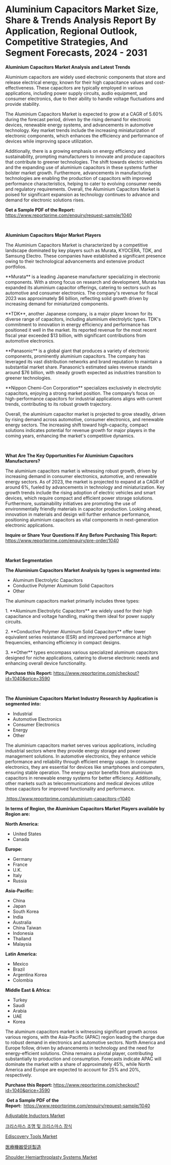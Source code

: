 <p><h1>Aluminium Capacitors Market Size, Share & Trends Analysis Report By Application, Regional Outlook, Competitive Strategies, And Segment Forecasts, 2024 - 2031</h1></p><p><strong>Aluminium Capacitors Market Analysis and Latest Trends</strong></p>
<p><p>Aluminium capacitors are widely used electronic components that store and release electrical energy, known for their high capacitance values and cost-effectiveness. These capacitors are typically employed in various applications, including power supply circuits, audio equipment, and consumer electronics, due to their ability to handle voltage fluctuations and provide stability.</p><p>The Aluminium Capacitors Market is expected to grow at a CAGR of 5.60% during the forecast period, driven by the rising demand for electronic devices, renewable energy systems, and advancements in automotive technology. Key market trends include the increasing miniaturization of electronic components, which enhances the efficiency and performance of devices while improving space utilization. </p><p>Additionally, there is a growing emphasis on energy efficiency and sustainability, prompting manufacturers to innovate and produce capacitors that contribute to greener technologies. The shift towards electric vehicles and the expanding use of aluminium capacitors in these systems further bolster market growth. Furthermore, advancements in manufacturing technologies are enabling the production of capacitors with improved performance characteristics, helping to cater to evolving consumer needs and regulatory requirements. Overall, the Aluminium Capacitors Market is poised for significant expansion as technology continues to advance and demand for electronic solutions rises.</p></p>
<p><strong>Get a Sample PDF of the Report:&nbsp;</strong> <a href="https://www.reportprime.com/enquiry/request-sample/1040">https://www.reportprime.com/enquiry/request-sample/1040</a></p>
<p>&nbsp;</p>
<p><strong>Aluminium Capacitors Major Market Players</strong></p>
<p><p>The Aluminium Capacitors Market is characterized by a competitive landscape dominated by key players such as Murata, KYOCERA, TDK, and Samsung Electro. These companies have established a significant presence owing to their technological advancements and extensive product portfolios.</p><p>**Murata** is a leading Japanese manufacturer specializing in electronic components. With a strong focus on research and development, Murata has expanded its aluminium capacitor offerings, catering to sectors such as automotive and consumer electronics. The company's revenue for fiscal 2023 was approximately $6 billion, reflecting solid growth driven by increasing demand for miniaturized components.</p><p>**TDK**, another Japanese company, is a major player known for its diverse range of capacitors, including aluminium electrolytic types. TDK's commitment to innovation in energy efficiency and performance has positioned it well in the market. Its reported revenue for the most recent fiscal year exceeded $13 billion, with significant contributions from automotive electronics.</p><p>**Panasonic** is a global giant that produces a variety of electronic components, prominently aluminium capacitors. The company has leveraged its vast distribution networks and brand reputation to maintain a substantial market share. Panasonic’s estimated sales revenue stands around $76 billion, with steady growth expected as industries transition to greener technologies.</p><p>**Nippon Chemi-Con Corporation** specializes exclusively in electrolytic capacitors, enjoying a strong market position. The company’s focus on high-performance capacitors for industrial applications aligns with current trends, contributing to its robust growth trajectory.</p><p>Overall, the aluminium capacitor market is projected to grow steadily, driven by rising demand across automotive, consumer electronics, and renewable energy sectors. The increasing shift toward high-capacity, compact solutions indicates potential for revenue growth for major players in the coming years, enhancing the market's competitive dynamics.</p></p>
<p>&nbsp;</p>
<p><strong>What Are The Key Opportunities For Aluminium Capacitors Manufacturers?</strong></p>
<p><p>The aluminium capacitors market is witnessing robust growth, driven by increasing demand in consumer electronics, automotive, and renewable energy sectors. As of 2023, the market is projected to expand at a CAGR of around 6%, fueled by advancements in technology and miniaturization. Key growth trends include the rising adoption of electric vehicles and smart devices, which require compact and efficient power storage solutions. Furthermore, sustainability initiatives are promoting the use of environmentally friendly materials in capacitor production. Looking ahead, innovation in materials and design will further enhance performance, positioning aluminium capacitors as vital components in next-generation electronic applications.</p></p>
<p><strong>Inquire or Share Your Questions If Any Before Purchasing This Report:</strong> <a href="https://www.reportprime.com/enquiry/pre-order/1040">https://www.reportprime.com/enquiry/pre-order/1040</a></p>
<p>&nbsp;</p>
<p><strong>Market Segmentation</strong></p>
<p><strong>The Aluminium Capacitors Market Analysis by types is segmented into:</strong></p>
<p><ul><li>Aluminum Electrolytic Capacitors</li><li>Conductive Polymer Aluminum Solid Capacitors</li><li>Other</li></ul></p>
<p><p>The aluminum capacitors market primarily includes three types: </p><p>1. **Aluminum Electrolytic Capacitors** are widely used for their high capacitance and voltage handling, making them ideal for power supply circuits. </p><p>2. **Conductive Polymer Aluminum Solid Capacitors** offer lower equivalent series resistance (ESR) and improved performance at high frequencies, enhancing efficiency in compact designs. </p><p>3. **Other** types encompass various specialized aluminum capacitors designed for niche applications, catering to diverse electronic needs and enhancing overall device functionality.</p></p>
<p><strong>Purchase this Report:&nbsp;</strong><a href="https://www.reportprime.com/checkout?id=1040&price=3590">https://www.reportprime.com/checkout?id=1040&price=3590</a></p>
<p>&nbsp;</p>
<p><strong>The Aluminium Capacitors Market Industry Research by Application is segmented into:</strong></p>
<p><ul><li>Industrial</li><li>Automotive Electronics</li><li>Consumer Electronics</li><li>Energy</li><li>Other</li></ul></p>
<p><p>The aluminium capacitors market serves various applications, including industrial sectors where they provide energy storage and power management solutions. In automotive electronics, they enhance vehicle performance and reliability through efficient energy usage. In consumer electronics, they are essential for devices like smartphones and computers, ensuring stable operation. The energy sector benefits from aluminium capacitors in renewable energy systems for better efficiency. Additionally, other markets such as telecommunications and medical devices utilize these capacitors for improved functionality and performance.</p></p>
<p><a href="https://www.reportprime.com/aluminium-capacitors-r1040">&nbsp;https://www.reportprime.com/aluminium-capacitors-r1040</a></p>
<p><strong>In terms of Region, the Aluminium Capacitors Market Players available by Region are:</strong></p>
<p>
    <p> <strong> North America: </strong>
        <ul>
            <li>United States</li>
            <li>Canada</li>
        </ul>
        </p> 
    <p> <strong> Europe: </strong>
        <ul>
            <li>Germany</li>
            <li>France</li>
            <li>U.K.</li>
            <li>Italy</li>
            <li>Russia</li>
        </ul>
        </p> 
    <p> <strong> Asia-Pacific: </strong>
        <ul>
            <li>China</li>
            <li>Japan</li>
            <li>South Korea</li>
            <li>India</li>
            <li>Australia</li>
            <li>China Taiwan</li>
            <li>Indonesia</li>
            <li>Thailand</li>
            <li>Malaysia</li>
        </ul>
        </p> 
    <p> <strong> Latin America: </strong>
        <ul>
            <li>Mexico</li>
            <li>Brazil</li>
            <li>Argentina Korea</li>
            <li>Colombia</li>
        </ul>
        </p> 
    <p> <strong> Middle East & Africa: </strong>
        <ul>
            <li>Turkey</li>
            <li>Saudi</li>
            <li>Arabia</li>
            <li>UAE</li>
            <li>Korea</li>
        </ul>
    </p>
    </p>
<p><p>The aluminum capacitors market is witnessing significant growth across various regions, with the Asia-Pacific (APAC) region leading the charge due to robust demand in electronics and automotive sectors. North America and Europe follow, driven by advancements in technology and the need for energy-efficient solutions. China remains a pivotal player, contributing substantially to production and consumption. Forecasts indicate APAC will dominate the market with a share of approximately 45%, while North America and Europe are expected to account for 25% and 20%, respectively.</p></p>
<p><strong>Purchase this Report: </strong><a href="https://www.reportprime.com/checkout?id=1040&price=3590">https://www.reportprime.com/checkout?id=1040&price=3590</a></p>
<p>&nbsp;<strong>Get a Sample PDF of the Report:&nbsp;&nbsp;</strong><a href="https://www.reportprime.com/enquiry/request-sample/1040">https://www.reportprime.com/enquiry/request-sample/1040</a></p>
<p><strong></strong></p>
<p><p><a href="https://github.com/marloy8/Market-Research-Report-List-6/blob/main/adjustable-inductors-market.md">Adjustable Inductors Market</a></p><p><a href="https://medium.com/@wallacbahrtyinger567686/%ED%81%AC%EB%A6%AC%EC%8A%A4%EB%A7%88%EC%8A%A4-%EC%A1%B0%EB%AA%85-%EB%B0%8F-%ED%81%AC%EB%A6%AC%EC%8A%A4%EB%A7%88%EC%8A%A4-%EC%9E%A5%EC%8B%9D-%EC%8B%9C%EC%9E%A5-%EB%8F%99%ED%96%A5%EA%B3%BC-%EC%A7%80%EC%97%AD-%ED%86%B5%EC%B0%B0%EB%A0%A5-2024%EB%85%84%EB%B6%80%ED%84%B0-2031%EB%85%84%EA%B9%8C%EC%A7%80%EC%9D%98-%EC%98%88%EC%B8%A1-ec055951ba1f">크리스마스 조명 및 크리스마스 장식</a></p><p><a href="https://medium.com/@cloydrenner_30555/unveiling-market-trends-global-ediscovery-tools-market-growth-and-regional-insights-2024-2031-fb9ff7059a0f">Ediscovery Tools Market</a></p><p><a href="https://medium.com/@abigayleh7fr/%E5%8C%BB%E7%99%82%E6%A9%9F%E5%99%A8%E3%81%AE%E5%A5%91%E7%B4%84%E8%A3%BD%E9%80%A0%E5%B8%82%E5%A0%B4%E3%81%AE%E6%A6%82%E8%A6%81-2024%E5%B9%B4%E3%81%8B%E3%82%892031%E5%B9%B4%E3%81%BE%E3%81%A7%E3%81%AE%E3%82%B0%E3%83%AD%E3%83%BC%E3%83%90%E3%83%AB%E3%81%AA%E5%B8%82%E5%A0%B4%E5%8B%95%E5%90%91%E3%81%A8%E5%B0%86%E6%9D%A5%E3%81%AE%E5%B1%95%E6%9C%9B-69531c06b8a9">医療機器受託製造</a></p><p><a href="https://issuu.com/reportprime-2/docs/shoulder-hemiarthroplasty-systems-m_74f053284a9609">Shoulder Hemiarthroplasty Systems Market</a></p></p>